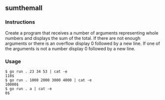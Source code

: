 ## sumthemall

### Instructions

Create a program that receives a number of arguments representing whole numbers and displays the sum of the total. If there are not enough arguments or there is an overflow display 0 followed by a new line. If one of the arguments is not a number display 0 followed by a new line.

### Usage

```console
$ go run . 23 34 53 | cat -e
110$
$ go run . 1000 2000 3000 4000 | cat -e
10000$
$ go run . a | cat -e
0$
```
